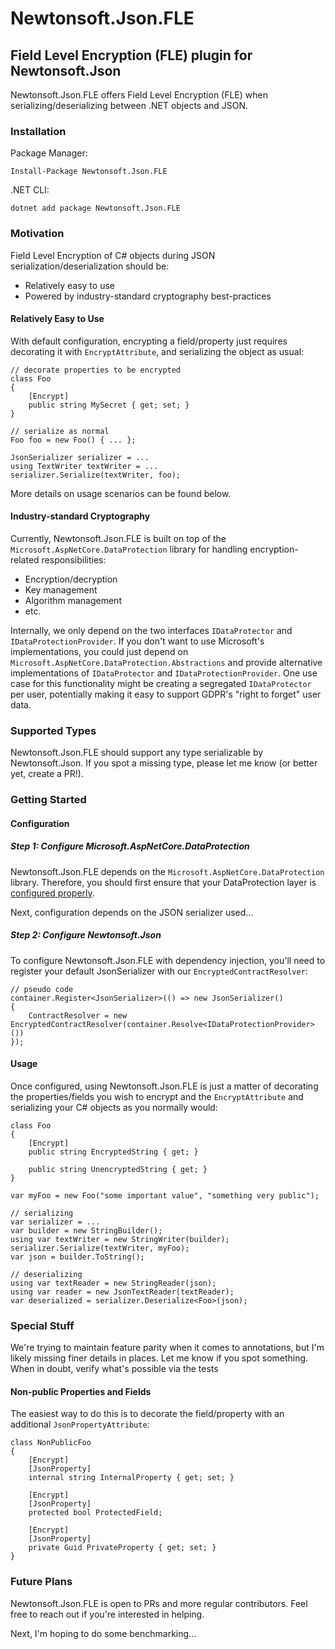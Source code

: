 # Newtonsoft.Json.FLE
## Field Level Encryption (FLE) plugin for Newtonsoft.Json
Newtonsoft.Json.FLE offers Field Level Encryption (FLE) when serializing/deserializing between .NET objects and JSON.

### Installation
Package Manager:
```
Install-Package Newtonsoft.Json.FLE
```

.NET CLI:
```
dotnet add package Newtonsoft.Json.FLE
```

### Motivation
Field Level Encryption of C# objects during JSON serialization/deserialization should be:
- Relatively easy to use
- Powered by industry-standard cryptography best-practices

#### Relatively Easy to Use
With default configuration, encrypting a field/property just requires decorating it with `EncryptAttribute`, and serializing the object as usual:
```
// decorate properties to be encrypted
class Foo
{
    [Encrypt]
    public string MySecret { get; set; }
}

// serialize as normal
Foo foo = new Foo() { ... };

JsonSerializer serializer = ...
using TextWriter textWriter = ...
serializer.Serialize(textWriter, foo);
```

More details on usage scenarios can be found below.

#### Industry-standard Cryptography
Currently, Newtonsoft.Json.FLE is built on top of the `Microsoft.AspNetCore.DataProtection` library for handling encryption-related responsibilities:
- Encryption/decryption
- Key management
- Algorithm management
- etc.

Internally, we only depend on the two interfaces `IDataProtector` and `IDataProtectionProvider`. If you don't want to use Microsoft's implementations, you could just depend on `Microsoft.AspNetCore.DataProtection.Abstractions` and provide alternative implementations of `IDataProtector` and `IDataProtectionProvider`. One use case for this functionality might be creating a segregated `IDataProtector` per user, potentially making it easy to support GDPR's "right to forget" user data.

### Supported Types
Newtonsoft.Json.FLE should support any type serializable by Newtonsoft.Json. If you spot a missing type, please let me know (or better yet, create a PR!).

### Getting Started
#### Configuration
##### Step 1: Configure Microsoft.AspNetCore.DataProtection
Newtonsoft.Json.FLE depends on the `Microsoft.AspNetCore.DataProtection` library. Therefore, you should first ensure that your DataProtection layer is [configured properly](https://docs.microsoft.com/en-us/aspnet/core/security/data-protection/configuration/).

Next, configuration depends on the JSON serializer used...

##### Step 2: Configure Newtonsoft.Json
To configure Newtonsoft.Json.FLE with dependency injection, you'll need to register your default JsonSerializer with our `EncryptedContractResolver`:
```
// pseudo code
container.Register<JsonSerializer>(() => new JsonSerializer()
{
    ContractResolver = new EncryptedContractResolver(container.Resolve<IDataProtectionProvider>())
});
```

#### Usage
Once configured, using Newtonsoft.Json.FLE is just a matter of decorating the properties/fields you wish to encrypt and the `EncryptAttribute` and serializing your C# objects as you normally would:
```
class Foo
{
    [Encrypt]
    public string EncryptedString { get; }
  
    public string UnencryptedString { get; }
}

var myFoo = new Foo("some important value", "something very public");

// serializing
var serializer = ...
var builder = new StringBuilder();
using var textWriter = new StringWriter(builder);
serializer.Serialize(textWriter, myFoo);
var json = builder.ToString();

// deserializing
using var textReader = new StringReader(json);
using var reader = new JsonTextReader(textReader);
var deserialized = serializer.Deserialize<Foo>(json);
```

### Special Stuff
We're trying to maintain feature parity when it comes to annotations, but I'm likely missing finer details in places. Let me know if you spot something. When in doubt, verify what's possible via the tests

#### Non-public Properties and Fields
The easiest way to do this is to decorate the field/property with an additional `JsonPropertyAttribute`:
```
class NonPublicFoo
{
    [Encrypt]
    [JsonProperty]
    internal string InternalProperty { get; set; }
  
    [Encrypt]
    [JsonProperty]
    protected bool ProtectedField;
  
    [Encrypt]
    [JsonProperty]
    private Guid PrivateProperty { get; set; }
}
```

### Future Plans
Newtonsoft.Json.FLE is open to PRs and more regular contributors. Feel free to reach out if you're interested in helping.

Next, I'm hoping to do some benchmarking...

